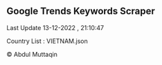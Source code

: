 

## Google Trends Keywords Scraper 
 
Last Update 13-12-2022 , 21:10:47

Country List :
VIETNAM.json



© Abdul Muttaqin 
